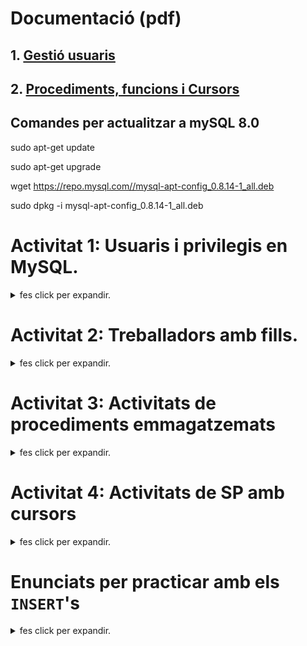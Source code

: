 # Documentació (pdf)

## 1. [Gestió usuaris](documents/Apunts_MP02_UF03_Llenguatges_DCL_01_Gestio_Usuaris.pdf)

## 2. [Procediments, funcions i Cursors ](documents/Apunts_MP02_UF03_Llenguatges_DCL_02_Proc_Func_Cursors.pdf)


## Comandes per actualitzar a mySQL 8.0

sudo apt-get update

sudo apt-get upgrade

wget https://repo.mysql.com//mysql-apt-config_0.8.14-1_all.deb

sudo dpkg -i mysql-apt-config_0.8.14-1_all.deb


# Activitat 1: Usuaris i privilegis en MySQL.

<details>
  <summary> fes click per expandir.</summary>

&nbsp;&nbsp;**1.** Crea un usuari nou amb el teu **`cognomnom`** en el servidor local.

&nbsp;&nbsp;**2.** Proporciona els permisos per la BD **`videoclub`** al nou usuari:

&nbsp;&nbsp;&nbsp;&nbsp;**a.** Llistar dades.

&nbsp;&nbsp;&nbsp;&nbsp;**b.** Inserir dades.

&nbsp;&nbsp;&nbsp;&nbsp;**c.** Modificar dades.

&nbsp;&nbsp;&nbsp;&nbsp;**d.** Esborrar dades.

&nbsp;&nbsp;&nbsp;&nbsp;**e.** Executar funcions.

&nbsp;&nbsp;**3.** Aplica els privilegis.

&nbsp;&nbsp;**4.** Mostra els privilegis del nou usuari.

&nbsp;&nbsp;**5.** Crea un usuari nou amb el teu **`cognomnom_admin`**.

&nbsp;&nbsp;**6.** Proporciona tots els privilegis per la BD **`videoclub`** a l’usuari creat en l'**`apartart 5`**

&nbsp;&nbsp;**7.** Esborra el privilegi de crear taules a l’usuari creat en l'**`apartart 5`**.

&nbsp;&nbsp;**8.** Aplica els privilegis.

&nbsp;&nbsp;**9.** Mostra els privilegis de l’usuari creat en l'**`apartart 5`**.

&nbsp;&nbsp;**10.** Surt del MySQL i accedeix amb l’usuari creat en l'**`apartart 1`**.

&nbsp;&nbsp;**11.** Llista totes les pel·lícules.

&nbsp;&nbsp;&nbsp;&nbsp;**a.** Pots fer-ho?

&nbsp;&nbsp;&nbsp;&nbsp;**b.** En cas negatiu, per què?

&nbsp;&nbsp;**12.** Llistat tots els empleats de la BD **`empresa`**.

&nbsp;&nbsp;&nbsp;&nbsp;**a.** Pots fer-ho?

&nbsp;&nbsp;&nbsp;&nbsp;**b.** En cas negatiu, per què?

&nbsp;&nbsp;**13.** Esborra l’usuari creat en l'**`apartart 5`**.


&nbsp;&nbsp;Creeu un fitxer sql amb el resultat de cada apartat. Per exemple, el nom del fitxer que
conté la solució a l'**`apartart 1`** serà:

&nbsp;&nbsp;**`CognomNom_Act_01_UsuPri_MySQL_Apartat_001.sql`**
&nbsp;&nbsp;I el lliurament, serà un fitxer comprimit (**`zip`**, o **`rar`**) que contindrà tots els fitxers sql de cadascun dels apartats.

&nbsp;&nbsp;**`CognomNom_Act_01_UsuPri_MySQL.zip`**

&nbsp;&nbsp;Recordeu que la correcció la faré pujant el fitxer que m'enviïs i executant-lo directament
al meu servidor. Per tant, sabreu si em funcionarà o no, si executant-lo vosaltres en el
vostre servidor funciona o no.

</details>

# Activitat 2: Treballadors amb fills.
<details>
  <summary> fes click per expandir.</summary>
</details>
  

# Activitat 3: Activitats de procediments emmagatzemats

<details>
  <summary> fes click per expandir.</summary>

&nbsp;&nbsp;**1.** Dissenya un procediment que rebi un codi de pel·lícula i mostri per pantalla el nom de la pel·lícula i els actors/actrius que hi actuen, juntament amb el paper que interpreten.

</details>

# Activitat 4: Activitats de SP amb cursors

<details>
  <summary> fes click per expandir.</summary>
  
</details>

# Enunciats per practicar amb els `INSERT`'s

<details>
  <summary> fes click per expandir.</summary>

![MER_Videoclub](./imatges/MER_Videoclub.png)


**1.** Emprant la base de dades **`videoclub`**, cal que:
Insertis, com a mínim **tres** registres, a **totes** i cadascuna de les **taules** que existeixen a la base de dades de **`videoclub`**.


~~~~sql
+---------------------+
| Taules a videoclub  |
+---------------------+
| ACTORS              |
| ACTORS_PELLICULES   |
| DIRECTORS           |
| EXEMPLARS           |
| PELLICULES          |
| PRESTECS            |
| SOCIS               |
+---------------------+
~~~~
La informació de cada pel·lícula cal que la obtingeu de la web [IMDb.com](https://www.imdb.com/). ![logoIMDb](https://upload.wikimedia.org/wikipedia/commons/thumb/6/69/IMDB_Logo_2016.svg/245px-IMDB_Logo_2016.svg.png)
</details>
